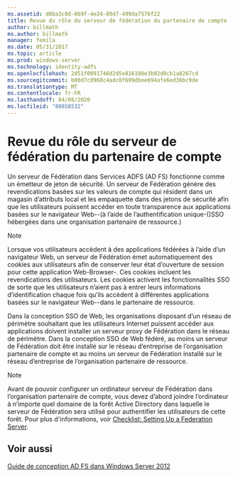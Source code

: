 ```yaml
---
ms.assetid: d0ba3c0d-869f-4e24-89d7-499da7576f22
title: Revue du rôle du serveur de fédération du partenaire de compte
author: billmath
ms.author: billmath
manager: femila
ms.date: 05/31/2017
ms.topic: article
ms.prod: windows-server
ms.technology: identity-adfs
ms.openlocfilehash: 2d51f0091746d2d5e816108e3b92d0cb1a8267cd
ms.sourcegitcommit: b00d7c8968c4adc8f699dbee694afe6ed36bc9de
ms.translationtype: MT
ms.contentlocale: fr-FR
ms.lasthandoff: 04/08/2020
ms.locfileid: "80858532"
---
```

# <a name="review-the-role-of-the-federation-server-in-the-account-partner"></a>Revue du rôle du serveur de fédération du partenaire de compte

Un serveur de Fédération dans Services ADFS \(AD FS\) fonctionne comme un émetteur de jeton de sécurité. Un serveur de Fédération génère des revendications basées sur les valeurs de compte qui résident dans un magasin d’attributs local et les empaquette dans des jetons de sécurité afin que les utilisateurs puissent accéder en toute transparence aux applications basées sur le navigateur Web\-\-\(à l’aide de l’authentification unique\-\(\)SSO hébergées dans une organisation partenaire de ressource.\)  
  
> [!NOTE]  
> Lorsque vos utilisateurs accèdent à des applications fédérées à l’aide d’un navigateur Web, un serveur de Fédération émet automatiquement des cookies aux utilisateurs afin de conserver leur état d’ouverture de session pour cette application Web\-Browser\-. Ces cookies incluent les revendications des utilisateurs. Les cookies activent les fonctionnalités SSO de sorte que les utilisateurs n’aient pas à entrer leurs informations d’identification chaque fois qu’ils accèdent à différentes applications basées sur le navigateur Web\-\-dans le partenaire de ressource.  
  
Dans la conception SSO de Web, les organisations disposant d’un réseau de périmètre souhaitant que les utilisateurs Internet puissent accéder aux applications doivent installer un serveur proxy de Fédération dans le réseau de périmètre. Dans la conception SSO de Web fédéré, au moins un serveur de Fédération doit être installé sur le réseau d’entreprise de l’organisation partenaire de compte et au moins un serveur de Fédération installé sur le réseau d’entreprise de l’organisation partenaire de ressource.  
  
> [!NOTE]  
> Avant de pouvoir configurer un ordinateur serveur de Fédération dans l’organisation partenaire de compte, vous devez d’abord joindre l’ordinateur à n’importe quel domaine de la forêt Active Directory dans laquelle le serveur de Fédération sera utilisé pour authentifier les utilisateurs de cette forêt. Pour plus d'informations, voir [Checklist: Setting Up a Federation Server](../../ad-fs/deployment/Checklist--Setting-Up-a-Federation-Server.md).  
  
## <a name="see-also"></a>Voir aussi
[Guide de conception AD FS dans Windows Server 2012](AD-FS-Design-Guide-in-Windows-Server-2012.md)
